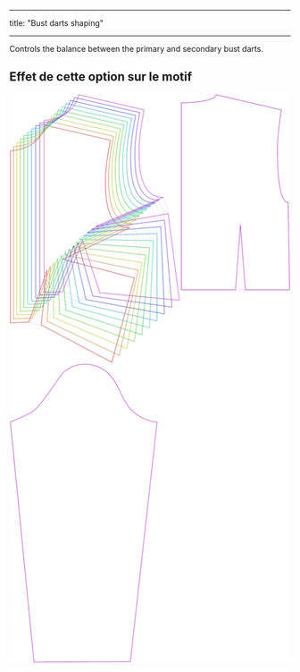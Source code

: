 - - -
title: "Bust darts shaping"
- - -

Controls the balance between the primary and secondary bust darts.

## Effet de cette option sur le motif

![Cette image montre l'effet de cette option en superposant plusieurs variantes qui ont une valeur différente pour cette option](breanna_primarybustdartshaping_sample.svg "Effet de cette option sur le modèle")
